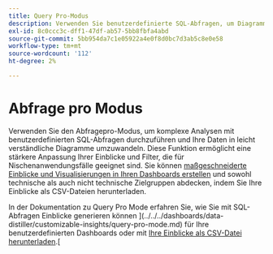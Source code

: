 ```yaml
---
title: Query Pro-Modus
description: Verwenden Sie benutzerdefinierte SQL-Abfragen, um Diagramme und Einblicke für Ihre benutzerdefinierten Dashboards zu generieren.
exl-id: 8c0ccc3c-dff1-47df-ab57-5bb8fbfa4abd
source-git-commit: 5bb954da7c1e05922a4e0f8d0bc7d3ab5c8e0e58
workflow-type: tm+mt
source-wordcount: '112'
ht-degree: 2%

---
```


# Abfrage pro Modus

Verwenden Sie den Abfragepro-Modus, um komplexe Analysen mit benutzerdefinierten SQL-Abfragen durchzuführen und Ihre Daten in leicht verständliche Diagramme umzuwandeln. Diese Funktion ermöglicht eine stärkere Anpassung Ihrer Einblicke und Filter, die für Nischenanwendungsfälle geeignet sind. Sie können [ maßgeschneiderte Einblicke und Visualisierungen in Ihren Dashboards erstellen](../../../dashboards/data-distiller/customizable-insights/overview.md) und sowohl technische als auch nicht technische Zielgruppen abdecken, indem Sie Ihre Einblicke als CSV-Dateien herunterladen.

In der Dokumentation zu Query Pro Mode erfahren Sie, wie Sie mit SQL-Abfragen Einblicke generieren können ](../../../dashboards/data-distiller/customizable-insights/query-pro-mode.md) für Ihre benutzerdefinierten Dashboards oder mit [Ihre Einblicke als CSV-Datei herunterladen](../../../dashboards/data-distiller/customizable-insights/view-more.md#download-csv).[
